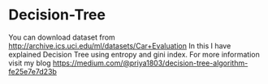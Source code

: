 # Decision-Tree
You can download dataset from http://archive.ics.uci.edu/ml/datasets/Car+Evaluation
In this I have explained Decision Tree using entropy and gini index. For more information visit my blog
https://medium.com/@priya1803/decision-tree-algorithm-fe25e7e7d23b
